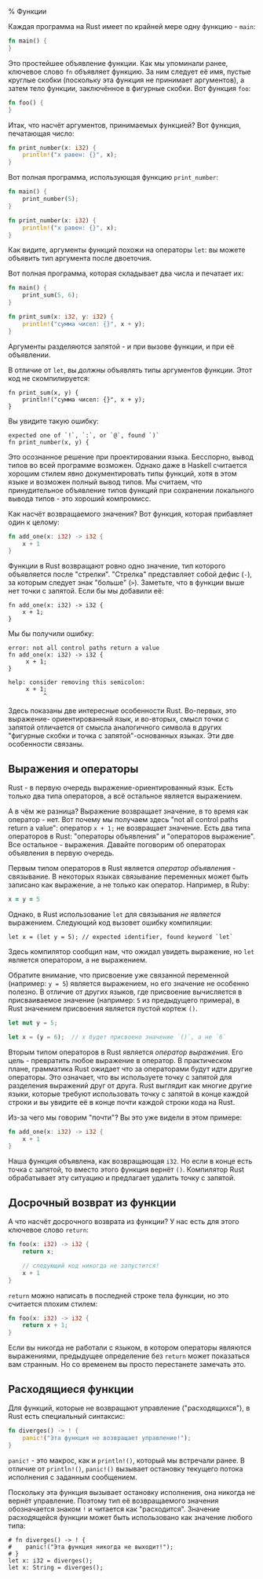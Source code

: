 % Функции

Каждая программа на Rust имеет по крайней мере одну функцию - `main`:

```rust
fn main() {
}
```

Это простейшее объявление функции. Как мы упоминали ранее, ключевое слово `fn`
объявляет функцию. За ним следует её имя, пустые круглые скобки (поскольку эта
функция не принимает аргументов), а затем тело функции, заключённое в фигурные
скобки. Вот функция `foo`:

```rust
fn foo() {
}
```

Итак, что насчёт аргументов, принимаемых функцией? Вот функция, печатающая
число:

```rust
fn print_number(x: i32) {
    println!("x равен: {}", x);
}
```

Вот полная программа, использующая функцию `print_number`:

```rust
fn main() {
    print_number(5);
}

fn print_number(x: i32) {
    println!("x равен: {}", x);
}
```

Как видите, аргументы функций похожи на операторы `let`: вы можете объявить тип
аргумента после двоеточия.

Вот полная программа, которая складывает два числа и печатает их:

```rust
fn main() {
    print_sum(5, 6);
}

fn print_sum(x: i32, y: i32) {
    println!("сумма чисел: {}", x + y);
}
```

Аргументы разделяются запятой - и при вызове функции, и при её объявлении.

В отличие от `let`, вы _должны_ объявлять типы аргументов функции. Этот код не
скомпилируется:

```rust,ignore
fn print_sum(x, y) {
    println!("сумма чисел: {}", x + y);
}
```

Вы увидите такую ошибку:

```text
expected one of `!`, `:`, or `@`, found `)`
fn print_number(x, y) {
```

Это осознанное решение при проектировании языка. Бесспорно, вывод типов во всей
программе возможен. Однако даже в Haskell считается хорошим стилем явно
документировать типы функций, хотя в этом языке и возможен полный вывод типов.
Мы считаем, что принудительное объявление типов функций при сохранении
локального вывода типов - это хороший компромисс.

Как насчёт возвращаемого значения? Вот функция, которая прибавляет один к
целому:

```rust
fn add_one(x: i32) -> i32 {
    x + 1
}
```

Функции в Rust возвращают ровно одно значение, тип которого объявляется после
"стрелки". "Стрелка" представляет собой дефис (`-`), за которым следует знак
"больше" (`>`). Заметьте, что в функции выше нет точки с запятой. Если бы мы
добавили её:

```rust,ignore
fn add_one(x: i32) -> i32 {
    x + 1;
}
```

Мы бы получили ошибку:

```text
error: not all control paths return a value
fn add_one(x: i32) -> i32 {
     x + 1;
}

help: consider removing this semicolon:
     x + 1;
          ^
```

Здесь показаны две интересные особенности Rust. Во-первых, это выражение-
ориентированный язык, и во-вторых, смысл точки с запятой отличается от смысла
аналогичного символа в других "фигурные скобки и точка с запятой"-основанных
языках. Эти две особенности связаны.

## Выражения и операторы

Rust - в первую очередь выражение-ориентированный язык. Есть только два типа
операторов, а всё остальное является выражением.

А в чём же разница? Выражение возвращает значение, в то время как оператор -
нет. Вот почему мы получаем здесь "not all control paths return a value":
оператор `х + 1;` не возвращает значение. Есть два типа операторов в Rust:
"операторы объявления" и "операторов выражение". Все остальное - выражения.
Давайте поговорим об операторах объявления в первую очередь.

Первым типом операторов в Rust является *оператор объявления* - связывание. В
некоторых языках связывание переменных может быть записано как выражение, а не
только как оператор. Например, в Ruby:

```ruby
x = y = 5
```

Однако, в Rust использование `let` для связывания _не является_ выражением.
Следующий код вызовет ошибку компиляции:

```ignore
let x = (let y = 5); // expected identifier, found keyword `let`
```

Здесь компилятор сообщил нам, что ожидал увидеть выражение, но `let` является
оператором, а не выражением.

Обратите внимание, что присвоение уже связанной переменной (например: `y = 5`)
является выражением, но его значение не особенно полезно. В отличие от других
языков, где присвоение вычисляется в присваиваемое значение (например: `5` из
предыдущего примера), в Rust значением присвоения является пустой кортеж `()`.

```rust
let mut y = 5;

let x = (y = 6);  // x будет присвоено значение `()`, а не `6`
```

Вторым типом операторов в Rust является *оператор выражения*. Его цель -
превратить любое выражение в оператор. В практическом плане, грамматика Rust
ожидает что за операторами будут идти другие операторы. Это означает, что вы
используете точку с запятой для разделения выражений друг от друга. Rust
выглядит как многие другие языки, которые требуют использовать точку с запятой в
конце каждой строки и вы увидите её в конце почти каждой строки кода на Rust.

Из-за чего мы говорим "почти"? Вы это уже видели в этом примере:

```rust
fn add_one(x: i32) -> i32 {
    x + 1
}
```

Наша функция объявлена, как возвращающая `i32`. Но если в конце есть точка с
запятой, то вместо этого функция вернёт `()`. Компилятор Rust обрабатывает эту
ситуацию и предлагает удалить точку с запятой.

## Досрочный возврат из функции

А что насчёт досрочного возврата из функции? У нас есть для этого ключевое слово
`return`:

```rust
fn foo(x: i32) -> i32 {
    return x;

    // следующий код никогда не запустится!
    x + 1
}
```

`return` можно написать в последней строке тела функции, но это считается
плохим стилем:

```rust
fn foo(x: i32) -> i32 {
    return x + 1;
}
```

Если вы никогда не работали с языком, в котором операторы являются выражениями,
предыдущее определение без `return` может показаться вам странным. Но со
временем вы просто перестанете замечать это.

## Расходящиеся функции

Для функций, которые не возвращают управление ("расходящихся"), в Rust есть
специальный синтаксис:

```rust
fn diverges() -> ! {
    panic!("Эта функция не возвращает управление!");
}
```

`panic!` - это макрос, как и `println!()`, который мы встречали ранее. В отличие
от `println!()`, `panic!()` вызывает остановку текущего потока исполнения с
заданным сообщением.

Поскольку эта функция вызывает остановку исполнения, она никогда не вернёт
управление. Поэтому тип её возвращаемого значения обозначается знаком `!` и
читается как "расходится". Значение расходящейся функции может быть использовано
как значение любого типа:

```should_panic
# fn diverges() -> ! {
#    panic!("Эта функция никогда не выходит!");
# }
let x: i32 = diverges();
let x: String = diverges();
```
